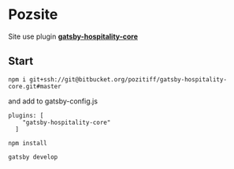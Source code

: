 # Pozsite

Site use plugin **[gatsby-hospitality-core](https://bitbucket.org/pozitiff/gatsby-hospitality-core/src/master)**


## Start

``` npm i git+ssh://git@bitbucket.org/pozitiff/gatsby-hospitality-core.git#master ```

and add to gatsby-config.js
```
plugins: [
    "gatsby-hospitality-core"
  ]
```

``` npm install ```

``` gatsby develop ```

